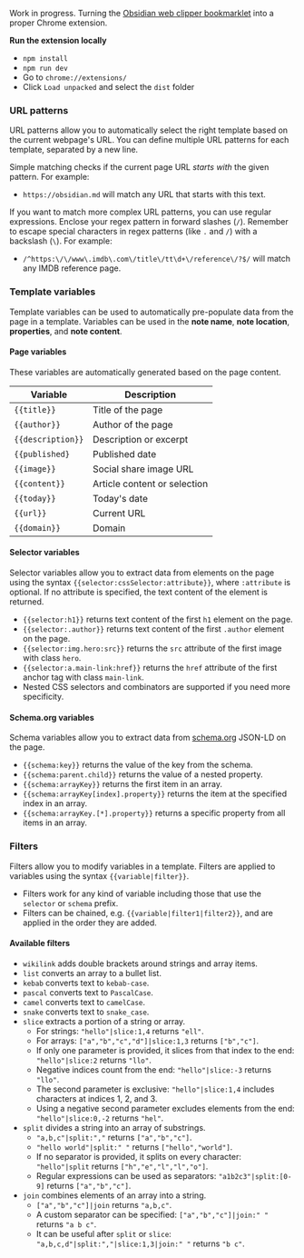 Work in progress. Turning the [Obsidian web clipper bookmarklet](https://stephango.com/obsidian-web-clipper) into a proper Chrome extension.

**Run the extension locally**

- `npm install`
- `npm run dev`
- Go to `chrome://extensions/`
- Click `Load unpacked` and select the `dist` folder

### URL patterns

URL patterns allow you to automatically select the right template based on the current webpage's URL. You can define multiple URL patterns for each template, separated by a new line.

Simple matching checks if the current page URL *starts with* the given pattern. For example:

- `https://obsidian.md` will match any URL that starts with this text.

If you want to match more complex URL patterns, you can use regular expressions. Enclose your regex pattern in forward slashes (`/`). Remember to escape special characters in regex patterns (like `.` and `/`) with a backslash (`\`). For example:

- `/^https:\/\/www\.imdb\.com\/title\/tt\d+\/reference\/?$/` will match any IMDB reference page.

### Template variables

Template variables can be used to automatically pre-populate data from the page in a template. Variables can be used in the **note name**, **note location**, **properties**, and **note content**.

#### Page variables

These variables are automatically generated based on the page content.

| Variable          | Description                  |
| ----------------- | ---------------------------- |
| `{{title}}`       | Title of the page            |
| `{{author}}`      | Author of the page           |
| `{{description}}` | Description or excerpt       |
| `{{published}`    | Published date               |
| `{{image}}`       | Social share image URL       |
| `{{content}}`     | Article content or selection |
| `{{today}}`       | Today's date                 |
| `{{url}}`         | Current URL                  |
| `{{domain}}`      | Domain                       |

#### Selector variables

Selector variables allow you to extract data from elements on the page using the syntax `{{selector:cssSelector:attribute}}`, where `:attribute` is optional. If no attribute is specified, the text content of the element is returned.

- `{{selector:h1}}` returns text content of the first `h1` element on the page.
- `{{selector:.author}}` returns text content of the first `.author` element on the page.
- `{{selector:img.hero:src}}` returns the `src` attribute of the first image with class `hero`.
- `{{selector:a.main-link:href}}` returns the `href` attribute of the first anchor tag with class `main-link`.
- Nested CSS selectors and combinators are supported if you need more specificity.

#### Schema.org variables

Schema variables allow you to extract data from [schema.org](https://schema.org/) JSON-LD on the page.

- `{{schema:key}}` returns the value of the key from the schema.
- `{{schema:parent.child}}` returns the value of a nested property.
- `{{schema:arrayKey}}` returns the first item in an array.
- `{{schema:arrayKey[index].property}}` returns the item at the specified index in an array.
- `{{schema:arrayKey.[*].property}}` returns a specific property from all items in an array.

### Filters

Filters allow you to modify variables in a template. Filters are applied to variables using the syntax `{{variable|filter}}`.

- Filters work for any kind of variable including those that use the `selector` or `schema` prefix.
- Filters can be chained, e.g. `{{variable|filter1|filter2}}`, and are applied in the order they are added.

#### Available filters

- `wikilink` adds double brackets around strings and array items.
- `list` converts an array to a bullet list.
- `kebab` converts text to `kebab-case`.
- `pascal` converts text to `PascalCase`.
- `camel` converts text to `camelCase`.
- `snake` converts text to `snake_case`.
- `slice` extracts a portion of a string or array.
	- For strings: `"hello"|slice:1,4` returns `"ell"`.
	- For arrays: `["a","b","c","d"]|slice:1,3` returns `["b","c"]`.
	- If only one parameter is provided, it slices from that index to the end: `"hello"|slice:2` returns `"llo"`.
	- Negative indices count from the end: `"hello"|slice:-3` returns `"llo"`.
    - The second parameter is exclusive: `"hello"|slice:1,4` includes characters at indices 1, 2, and 3.
	- Using a negative second parameter excludes elements from the end: `"hello"|slice:0,-2` returns `"hel"`.
- `split` divides a string into an array of substrings.
	- `"a,b,c"|split:","` returns `["a","b","c"]`.
	- `"hello world"|split:" "` returns `["hello","world"]`.
	- If no separator is provided, it splits on every character: `"hello"|split` returns `["h","e","l","l","o"]`.
	- Regular expressions can be used as separators: `"a1b2c3"|split:[0-9]` returns `["a","b","c"]`.
- `join` combines elements of an array into a string.
	- `["a","b","c"]|join` returns `"a,b,c"`.
	- A custom separator can be specified: `["a","b","c"]|join:" "` returns `"a b c"`.
	- It can be useful after `split` or `slice`: `"a,b,c,d"|split:","|slice:1,3|join:" "` returns `"b c"`.

